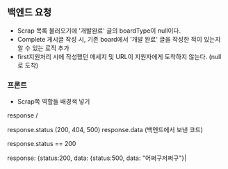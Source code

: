 ## 백엔드 요청
- Scrap 목록 불러오기에 '개발완료' 글의 boardType이 null이다.
- Complete 게시글 작성 시, 기존 board에서 '개발 완료' 글을 작성한 적이 있는지 알 수 있는 로직 추가
- first지원처리 시에 작성했던 메세지 및 URL이 지원자에게 도착하지 않는다. (null로 도착)

### 프론트
- Scrap쪽 역할들 배경색 넣기


response /

response.status (200, 404, 500) 
response.data (백엔드에서 보낸 코드)


response.status == 200


response: {status:200, data: {status:500, data: "어쩌구저쩌구"}|